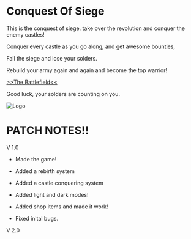 # Conquest Of Siege 
This is the conquest of siege. take over the revolution and conquer the enemy castles!

Conquer every castle as you go along, and get awesome bounties, 

Fail the siege and lose your solders.

Rebuild your army again and again and become the top warrior!

[>>The Battlefield<<](https://oneforfreedom.github.io/Conquest-Of-Siege-/)

Good luck, your solders are counting on you.

![Logo](Your%20paragraph%20text.png)


# PATCH NOTES!!

V 1.0
- Made the game!

- Added a rebirth system

- Added a castle conquering system

- Added light and dark modes!

- Added shop items and made it work!

- Fixed inital bugs.

V 2.0
